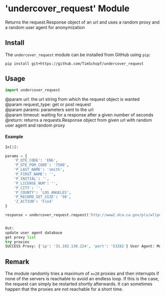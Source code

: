 # 'undercover_request' Module
Returns the request.Response object of an url and uses a random proxy and a random user agent for anonymization

## Install
The `undercover_request` module can be installed from GitHub using `pip`:

`pip install git+https://github.com/TimSchopf/undercover_request`

## Usage

```python 
import undercover_request
```

@param url: the url string from which the request object is wanted  
@param request_type: get or post request  
@param params: parameters sent to the url  
@param timeout: waiting for a response after a given number of seconds   
@return: returns a requests.Response object from given url with random user agent and random proxy  

#### Example

```python
In[1]:

params = {
    'P_QTE_CODE': 'ENG',
    'P_QTE_PGM_CODE': '7500',
    'P_LAST_NAME': 'smith',
    'P_FIRST_NAME': '',
    'P_INITIAL': '',
    'P_LICENSE_NUM': '',
    'P_CITY': '',
    'P_COUNTY': 'LOS ANGELES',
    'P_RECORD_SET_SIZE': '50',
    'Z_ACTION': 'Find'
}

response = undercover_request.request('http://www2.dca.ca.gov/pls/wllpub/WLLQRYNA$LCEV2.ActionQuery', request_type='post', params=params,timeout=1)


Out:
update user agent database
get proxy list
try proxies
SUCCESS Proxy: {'ip': '31.192.138.224', 'port': '53281'} User Agent: Mozilla/5.0 (Windows NT 6.1) AppleWebKit/537.36 (KHTML, like Gecko) Chrome/41.0.2228.0 Safari/537.36
```
## Remark

The module randomly tries a maximum of `x=20` proxies and then interrupts if none of the servers is reachable to avoid an endless loop. If this is the case, the request can simply be restarted shortly afterwards. It can sometimes happen that the proxies are not reachable for a short time. 


